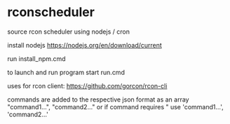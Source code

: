 # rconscheduler
source rcon scheduler using nodejs / cron

install nodejs https://nodejs.org/en/download/current

run install_npm.cmd

to launch and run program start run.cmd

uses for rcon client: https://github.com/gorcon/rcon-cli

commands are added to the respective json format as an array "command1...", "command2..." or if command requires " use 'command1...', 'command2...'